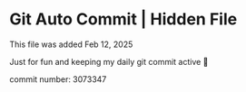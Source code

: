 # Git Auto Commit | Hidden File

This file was added Feb 12, 2025

Just for fun and keeping my daily git commit active 🤪

commit number: 3073347
